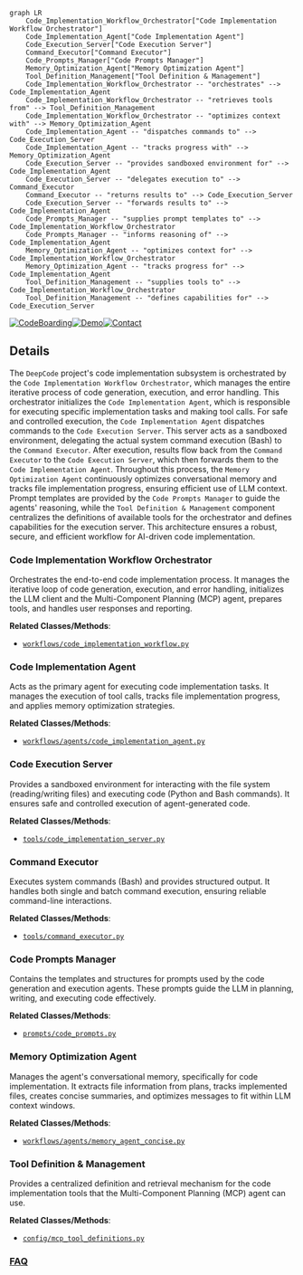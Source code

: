 ```mermaid
graph LR
    Code_Implementation_Workflow_Orchestrator["Code Implementation Workflow Orchestrator"]
    Code_Implementation_Agent["Code Implementation Agent"]
    Code_Execution_Server["Code Execution Server"]
    Command_Executor["Command Executor"]
    Code_Prompts_Manager["Code Prompts Manager"]
    Memory_Optimization_Agent["Memory Optimization Agent"]
    Tool_Definition_Management["Tool Definition & Management"]
    Code_Implementation_Workflow_Orchestrator -- "orchestrates" --> Code_Implementation_Agent
    Code_Implementation_Workflow_Orchestrator -- "retrieves tools from" --> Tool_Definition_Management
    Code_Implementation_Workflow_Orchestrator -- "optimizes context with" --> Memory_Optimization_Agent
    Code_Implementation_Agent -- "dispatches commands to" --> Code_Execution_Server
    Code_Implementation_Agent -- "tracks progress with" --> Memory_Optimization_Agent
    Code_Execution_Server -- "provides sandboxed environment for" --> Code_Implementation_Agent
    Code_Execution_Server -- "delegates execution to" --> Command_Executor
    Command_Executor -- "returns results to" --> Code_Execution_Server
    Code_Execution_Server -- "forwards results to" --> Code_Implementation_Agent
    Code_Prompts_Manager -- "supplies prompt templates to" --> Code_Implementation_Workflow_Orchestrator
    Code_Prompts_Manager -- "informs reasoning of" --> Code_Implementation_Agent
    Memory_Optimization_Agent -- "optimizes context for" --> Code_Implementation_Workflow_Orchestrator
    Memory_Optimization_Agent -- "tracks progress for" --> Code_Implementation_Agent
    Tool_Definition_Management -- "supplies tools to" --> Code_Implementation_Workflow_Orchestrator
    Tool_Definition_Management -- "defines capabilities for" --> Code_Execution_Server
```

[![CodeBoarding](https://img.shields.io/badge/Generated%20by-CodeBoarding-9cf?style=flat-square)](https://github.com/CodeBoarding/GeneratedOnBoardings)[![Demo](https://img.shields.io/badge/Try%20our-Demo-blue?style=flat-square)](https://www.codeboarding.org/demo)[![Contact](https://img.shields.io/badge/Contact%20us%20-%20contact@codeboarding.org-lightgrey?style=flat-square)](mailto:contact@codeboarding.org)

## Details

The `DeepCode` project's code implementation subsystem is orchestrated by the `Code Implementation Workflow Orchestrator`, which manages the entire iterative process of code generation, execution, and error handling. This orchestrator initializes the `Code Implementation Agent`, which is responsible for executing specific implementation tasks and making tool calls. For safe and controlled execution, the `Code Implementation Agent` dispatches commands to the `Code Execution Server`. This server acts as a sandboxed environment, delegating the actual system command execution (Bash) to the `Command Executor`. After execution, results flow back from the `Command Executor` to the `Code Execution Server`, which then forwards them to the `Code Implementation Agent`. Throughout this process, the `Memory Optimization Agent` continuously optimizes conversational memory and tracks file implementation progress, ensuring efficient use of LLM context. Prompt templates are provided by the `Code Prompts Manager` to guide the agents' reasoning, while the `Tool Definition & Management` component centralizes the definitions of available tools for the orchestrator and defines capabilities for the execution server. This architecture ensures a robust, secure, and efficient workflow for AI-driven code implementation.

### Code Implementation Workflow Orchestrator
Orchestrates the end-to-end code implementation process. It manages the iterative loop of code generation, execution, and error handling, initializes the LLM client and the Multi-Component Planning (MCP) agent, prepares tools, and handles user responses and reporting.


**Related Classes/Methods**:

- <a href="https://github.com/HKUDS/DeepCode/blob/main/workflows/code_implementation_workflow.py" target="_blank" rel="noopener noreferrer">`workflows/code_implementation_workflow.py`</a>


### Code Implementation Agent
Acts as the primary agent for executing code implementation tasks. It manages the execution of tool calls, tracks file implementation progress, and applies memory optimization strategies.


**Related Classes/Methods**:

- <a href="https://github.com/HKUDS/DeepCode/blob/main/workflows/agents/code_implementation_agent.py" target="_blank" rel="noopener noreferrer">`workflows/agents/code_implementation_agent.py`</a>


### Code Execution Server
Provides a sandboxed environment for interacting with the file system (reading/writing files) and executing code (Python and Bash commands). It ensures safe and controlled execution of agent-generated code.


**Related Classes/Methods**:

- <a href="https://github.com/HKUDS/DeepCode/blob/main/tools/code_implementation_server.py" target="_blank" rel="noopener noreferrer">`tools/code_implementation_server.py`</a>


### Command Executor
Executes system commands (Bash) and provides structured output. It handles both single and batch command execution, ensuring reliable command-line interactions.


**Related Classes/Methods**:

- <a href="https://github.com/HKUDS/DeepCode/blob/main/tools/command_executor.py" target="_blank" rel="noopener noreferrer">`tools/command_executor.py`</a>


### Code Prompts Manager
Contains the templates and structures for prompts used by the code generation and execution agents. These prompts guide the LLM in planning, writing, and executing code effectively.


**Related Classes/Methods**:

- <a href="https://github.com/HKUDS/DeepCode/blob/main/prompts/code_prompts.py" target="_blank" rel="noopener noreferrer">`prompts/code_prompts.py`</a>


### Memory Optimization Agent
Manages the agent's conversational memory, specifically for code implementation. It extracts file information from plans, tracks implemented files, creates concise summaries, and optimizes messages to fit within LLM context windows.


**Related Classes/Methods**:

- <a href="https://github.com/HKUDS/DeepCode/blob/main/workflows/agents/memory_agent_concise.py" target="_blank" rel="noopener noreferrer">`workflows/agents/memory_agent_concise.py`</a>


### Tool Definition & Management
Provides a centralized definition and retrieval mechanism for the code implementation tools that the Multi-Component Planning (MCP) agent can use.


**Related Classes/Methods**:

- <a href="https://github.com/HKUDS/DeepCode/blob/main/config/mcp_tool_definitions.py" target="_blank" rel="noopener noreferrer">`config/mcp_tool_definitions.py`</a>




### [FAQ](https://github.com/CodeBoarding/GeneratedOnBoardings/tree/main?tab=readme-ov-file#faq)